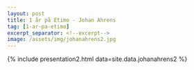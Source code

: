 ```yaml
---
layout: post
title: 1 år på Etimo - Johan Ahrens
tag: [1-ar-pa-etimo]
excerpt_separator: <!--excerpt-->
image: /assets/img/johanahrens2.jpg
---
```


{% include presentation2.html data=site.data.johanahrens2 %}
